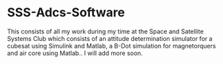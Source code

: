 # SSS-Adcs-Software
This consists of all my work during my time at the Space and Satellite Systems Club which consists of an attitude determination simulator for a cubesat using Simulink and Matlab, a B-Dot simulation for magnetorquers and air core using Matlab.. 
I will add more soon.
